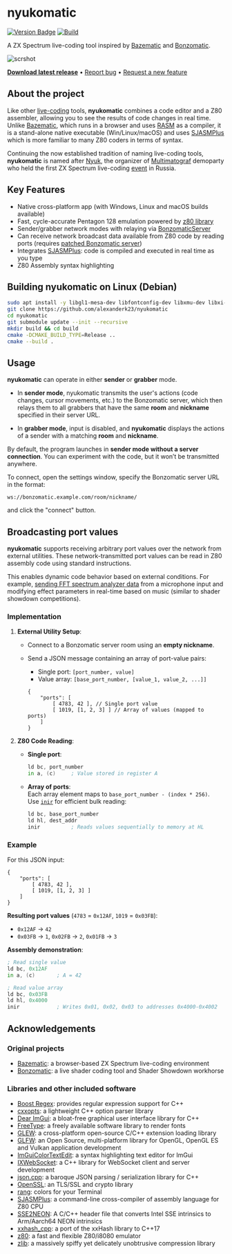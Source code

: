 # nyukomatic
[![Version Badge](https://img.shields.io/github/v/release/alexanderk23/nyukomatic)](https://github.com/alexanderk23/nyukomatic/releases/latest)
[![Build](https://github.com/alexanderk23/nyukomatic/actions/workflows/cmake.yml/badge.svg?event=push)](https://github.com/alexanderk23/nyukomatic/actions/workflows/cmake.yml)

A ZX Spectrum live-coding tool inspired by [Bazematic](https://github.com/gasman/bazematic)
and [Bonzomatic](https://github.com/Gargaj/Bonzomatic).

![scrshot](https://github.com/user-attachments/assets/5acc8853-b786-46a9-94a8-9188b601e03e)

[**Download latest release**](https://github.com/alexanderk23/nyukomatic/releases/latest) •
[Report bug](https://github.com/alexanderk23/nyukomatic/issues/new?labels=bug&template=bug_report.md) •
[Request a new feature](https://github.com/alexanderk23/nyukomatic/issues/new?labels=enhancement&template=feature_request.md)

## About the project
Like other [live-coding](https://livecode.demozoo.org) tools,
**nyukomatic** combines a code editor and a Z80 assembler, allowing you to
see the results of code changes in real time. Unlike [Bazematic](https://github.com/gasman/bazematic),
which runs in a browser and uses [RASM](https://github.com/EdouardBERGE/rasm) as a compiler, it is a
stand-alone native executable (Win/Linux/macOS) and uses [SJASMPlus](https://github.com/z00m128/sjasmplus)
which is more familiar to many Z80 coders in terms of syntax.

Continuing the now established tradition of naming live-coding tools, **nyukomatic** is named after
[Nyuk](https://github.com/akanyuk), the organizer of [Multimatograf](https://multimatograf.ru/)
demoparty who held the first ZX Spectrum live-coding [event](https://livecode.demozoo.org/serie/Multimatograf.html#mc)
in Russia.

## Key Features
- Native cross-platform app (with Windows, Linux and macOS builds available)
- Fast, cycle-accurate Pentagon 128 emulation powered by [z80 library](https://github.com/kosarev/z80)
- Sender/grabber network modes with relaying via [BonzomaticServer](https://github.com/alkama/BonzomaticServer)
- Can receive network broadcast data available from Z80 code by reading ports
  (requires [patched Bonzomatic server](https://github.com/alexanderk23/BonzomaticServer))
- Integrates [SJASMPlus](https://github.com/z00m128/sjasmplus): code is compiled and executed in real time as you type
- Z80 Assembly syntax highlighting

## Building nyukomatic on Linux (Debian)

```bash 
sudo apt install -y libgl1-mesa-dev libfontconfig-dev libxmu-dev libxi-dev libgl-dev libxrandr-dev libxinerama-dev xorg-dev libglu1-mesa-dev libssl-dev
git clone https://github.com/alexanderk23/nyukomatic
cd nyukomatic
git submodule update --init --recursive
mkdir build && cd build
cmake -DCMAKE_BUILD_TYPE=Release ..
cmake --build .
```

## Usage
**nyukomatic** can operate in either **sender** or **grabber** mode.

- In **sender mode**, nyukomatic transmits the user's actions (code changes, cursor movements, etc.)
to the Bonzomatic server, which then relays them to all grabbers that have the same **room** and
**nickname** specified in their server URL.

- In **grabber mode**, input is disabled, and **nyukomatic** displays the actions of a sender with
a matching **room** and **nickname**.

By default, the program launches in **sender mode without a server connection**.
You can experiment with the code, but it won’t be transmitted anywhere.

To connect, open the settings window, specify the Bonzomatic server URL in the format:
```
ws://bonzomatic.example.com/room/nickname/
```
and click the "connect" button.

## Broadcasting port values
**nyukomatic** supports receiving arbitrary port values over the network from external utilities.
These network-transmitted port values can be read in Z80 assembly code using standard instructions.

This enables dynamic code behavior based on external conditions. For example, [sending FFT spectrum
analyzer data](https://github.com/alexanderk23/nm-fft-example) from a microphone input and modifying
effect parameters in real-time based on music (similar to shader showdown competitions).

### Implementation  
1. **External Utility Setup**:  
   - Connect to a Bonzomatic server room using an **empty nickname**.  
   - Send a JSON message containing an array of port-value pairs:  
     - Single port: `[port_number, value]`  
     - Value array: `[base_port_number, [value_1, value_2, ...]]`  

     ```jsonc
     {
         "ports": [
             [ 4783, 42 ], // Single port value
             [ 1019, [1, 2, 3] ] // Array of values (mapped to ports)
         ]
     }
     ```

2. **Z80 Code Reading**:  
   - **Single port**:  

     ```asm
     ld bc, port_number
     in a, (c)     ; Value stored in register A
     ```
   - **Array of ports**:  
     Each array element maps to `base_port_number - (index * 256)`.  
     Use [`inir`](https://www.jnz.dk/z80/inir.html) for efficient bulk reading:  

     ```asm
     ld bc, base_port_number
     ld hl, dest_addr
     inir          ; Reads values sequentially to memory at HL
     ```

### Example  
For this JSON input:  
```jsonc
{
    "ports": [
        [ 4783, 42 ],
        [ 1019, [1, 2, 3] ]
    ]
}
```
**Resulting port values** (`4783` = `0x12AF`, `1019` = `0x03FB`):
- `0x12AF` → `42`  
- `0x03FB` → `1`, `0x02FB` → `2`, `0x01FB` → `3`  

**Assembly demonstration**:  
```asm
; Read single value
ld bc, 0x12AF
in a, (c)       ; A = 42

; Read value array
ld bc, 0x03FB
ld hl, 0x4000
inir            ; Writes 0x01, 0x02, 0x03 to addresses 0x4000-0x4002
```

## Acknowledgements
### Original projects
- [Bazematic](https://github.com/gasman/bazematic): a browser-based ZX Spectrum live-coding environment
- [Bonzomatic](https://github.com/Gargaj/Bonzomatic): a live shader coding tool and Shader Showdown workhorse

### Libraries and other included software
- [Boost Regex](https://github.com/boostorg/regex): provides regular expression support for C++
- [cxxopts](https://github.com/jarro2783/cxxopts): a lightweight C++ option parser library
- [Dear ImGui](https://github.com/ocornut/imgui): a bloat-free graphical user interface library for C++
- [FreeType](https://github.com/freetype/freetype): a freely available software library to render fonts
- [GLEW](https://github.com/nigels-com/glew): a cross-platform open-source C/C++ extension loading library
- [GLFW](https://github.com/glfw/glfw): an Open Source, multi-platform library for OpenGL, OpenGL ES and Vulkan application development
- [ImGuiColorTextEdit](https://github.com/BalazsJako/ImGuiColorTextEdit): a syntax highlighting text editor for ImGui
- [IXWebSocket](https://github.com/machinezone/IXWebSocket): a C++ library for WebSocket client and server development
- [json.cpp](https://github.com/jart/json.cpp): a baroque JSON parsing / serialization library for C++
- [OpenSSL](https://github.com/openssl/openssl): an TLS/SSL and crypto library
- [rang](https://github.com/agauniyal/rang): colors for your Terminal
- [SJASMPlus](https://github.com/z00m128/sjasmplus): a command-line cross-compiler of assembly language for Z80 CPU
- [SSE2NEON](https://github.com/DLTcollab/sse2neon): A C/C++ header file that converts Intel SSE intrinsics to Arm/Aarch64 NEON intrinsics
- [xxhash_cpp](https://github.com/RedSpah/xxhash_cpp): a port of the xxHash library to C++17
- [z80](https://github.com/kosarev/z80): a fast and flexible Z80/i8080 emulator
- [zlib](https://github.com/madler/zlib): a massively spiffy yet delicately unobtrusive compression library
